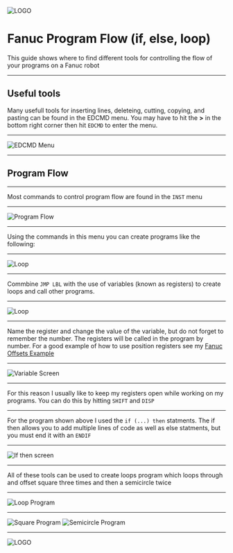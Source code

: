 
![LOGO](images/LOGO.png)

# Fanuc Program Flow (if, else, loop)
This guide shows where to find different tools for controlling the flow of your programs on a Fanuc robot

---

## Useful tools
Many usefull tools for inserting lines, deleteing, cutting, copying, and pasting can be found in the EDCMD menu. You may have to hit the **>** in the bottom right corner then hit ```EDCMD``` to enter the menu.

---

![EDCMD Menu](images/edcmd.png)

---

## Program Flow

---

Most commands to control program flow are found in the ```INST``` menu

---

![Program Flow](images/program_flow.png)

---

Using the commands in this menu you can create programs like the following:

---

![Loop](images/loop.png)

---

Commbine ```JMP LBL``` with the use of variables (known as registers) to create loops and call other programs.

---

![Loop](images/registers.png)

---

Name the register and change the value of the variable, but do not forget to remember the number. The registers will be called in the program by number. For a good example of how to use position registers see my [Fanuc Offsets Example](https://github.com/mcoffman1/industrial_robotics_shared/tree/main/Fanuc/Offsets)

---

![Variable Screen](images/var_screen.png)

---

For this reason I usually like to keep my registers open while working on my programs. You can do this by hitting ```SHIFT``` and ```DISP```

---

For the program shown above I used the ```if (...) then``` statments. The if then allows you to add multiple lines of code as well as else statments, but you must end it with an ```ENDIF```

---

![If then screen](images/if_then.png)

---

All of these tools can be used to create loops program which loops through and offset square three times and then a semicircle twice

---

![Loop Program](images/loop.png)

---

![Square Program](images/square.png) ![Semicircle Program](images/circ.png)

---

![LOGO](images/LOGO.png)